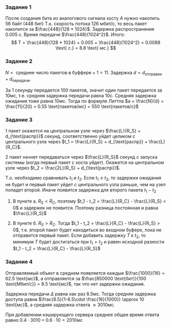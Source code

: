 ### Задание 1
После создания бита из аналогового сигнала хосту $A$ нужно накопить 56 байт (448 бит)
Т.к. скорость потока 126 мбит/c, то весь пакет накопится за $\frac{448}{128 * 1024}$.
Задержка распространения 0.005 c. Время передачи $\frac{448}{1024^2}$. Итого:
$$
T = \frac{448}{128 * 1024} + 0.005 + \frac{448}{1024^2} = 0.0088 \text{ c.} = 8.8 \text{ мс.}
$$

### Задание 2

$N = \text{ среднее число пакетов в буффере} + 1 = 11$.  Задержка $d = d_{\text{отправки}} + d_{\text{передачи}}$. 

За 1 секунду передается 100 пакетов, значит один пакет передается за 10мс, т.е.
средняя задержка передачи равна 10с. Средняя задержка ожидания тоже равна 10мс.
Тогда по формуле Литтла $a = \frac{N}{d} = \frac{11}{20} = 0.55 \text{пакетов/мс} = 550 \text{пакетов/c}$

### Задание 3

1 пакет окажется на центральном узле через $\frac{L}{R_S} + d_{\text{распр}}$ секунд,
соответственно уйдет целиком с центрального узла через
$t_1 = \frac{L}{R_S} + d_{\text{распр}} + \frac{L}{R_C}$.

2 пакет начнет передаваться через $\frac{L}{R_S}$ секунд с запуска системы (когда первый
пакет с хоста уйдет). Окажется на центральном узле через $t_2 = \frac{2L}{R_S} + d_{\text{распр}}$.


Т.о. необходимо сравнивать $t_1$ и $t_2$. Если $t_1 \leq t_2$, то задержки ожидания не будет
и первый пакет уйдет с центрального узла раньше, чем на узел попадет второй.
Иначе появится задержка для второго пакета $t_1 - t_2$

1. В пункте а. $R_S < R_C$, поэтому $t_1 - t_2 = \frac{L}{R_C} - \frac{L}{R_S} < 0$ 
и задержек не появится. Поэтому разница постоянная и равна $\frac{L}{R_S}$
   
2. В пункте б. $R_S > R_C$. Тогда $t_1 - t_2 = \frac{L}{R_C} - \frac{L}{R_S} > 0$, т.е. 
второй пакет будет находиться во входном буфере, пока не отправится первый пакет.
   Если добавить задержку $T$ к $t_2$, то минимум $T$ будет достигаться при $t_1 = t_2$ и
   равен исходной разности $t_1 - t_2 = \frac{L}{R_C} - \frac{L}{R_S}$
   
### Задание 4
Отправляемый объект в среднем появляется каждые $\frac{1000}{16} = 62.5 \text{мс}$, 
а отправляется за $\frac{850000 \text{бит}}{100 \text{Мбит/c}} = 8.5 \text{мс}$, так что нет задержки
ожидания. 

Задержка передачи $\Delta$ равна как раз $8.5 \text{мс}$. Тогда средняя задержка доступа равна
$\frac{8.5}{1-8.5\cdot \frac{16}{1000}} \approx 10 \text{мс}$, а средняя задержка ответа $\approx 3010 \text{мс}$.

При добавлении кэширующего сервера среднее общее время ответа равно $0.4 \cdot 3010 + 0.6 \cdot 10 = 2010 \text{мс}$

